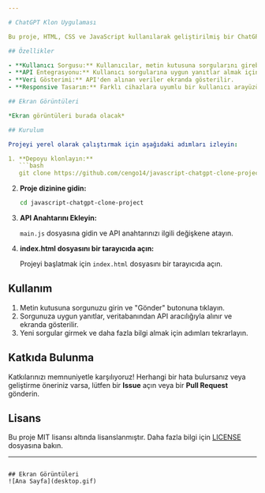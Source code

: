 ```yaml
---

# ChatGPT Klon Uygulaması

Bu proje, HTML, CSS ve JavaScript kullanılarak geliştirilmiş bir ChatGPT klon uygulamasıdır. Kullanıcılar, metin giriş alanına sorgularını girer ve veritabanından API aracılığıyla alınan yanıtlar ekrana yazdırılır.

## Özellikler

- **Kullanıcı Sorgusu:** Kullanıcılar, metin kutusuna sorgularını girebilir.
- **API Entegrasyonu:** Kullanıcı sorgularına uygun yanıtlar almak için bir API ile veritabanına bağlanır.
- **Veri Gösterimi:** API'den alınan veriler ekranda gösterilir.
- **Responsive Tasarım:** Farklı cihazlara uyumlu bir kullanıcı arayüzü.

## Ekran Görüntüleri

*Ekran görüntüleri burada olacak*

## Kurulum

Projeyi yerel olarak çalıştırmak için aşağıdaki adımları izleyin:

1. **Depoyu klonlayın:**
   ```bash
   git clone https://github.com/cengo14/javascript-chatgpt-clone-projectu.git
   ```

2. **Proje dizinine gidin:**
   ```bash
   cd javascript-chatgpt-clone-project
   ```

3. **API Anahtarını Ekleyin:**

   `main.js` dosyasına gidin ve API anahtarınızı ilgili değişkene atayın.

4. **index.html dosyasını bir tarayıcıda açın:**

   Projeyi başlatmak için `index.html` dosyasını bir tarayıcıda açın.

## Kullanım

1. Metin kutusuna sorgunuzu girin ve "Gönder" butonuna tıklayın.
2. Sorgunuza uygun yanıtlar, veritabanından API aracılığıyla alınır ve ekranda gösterilir.
3. Yeni sorgular girmek ve daha fazla bilgi almak için adımları tekrarlayın.

## Katkıda Bulunma

Katkılarınızı memnuniyetle karşılıyoruz! Herhangi bir hata bulursanız veya geliştirme öneriniz varsa, lütfen bir **Issue** açın veya bir **Pull Request** gönderin.

## Lisans

Bu proje MIT lisansı altında lisanslanmıştır. Daha fazla bilgi için [LICENSE](LICENSE) dosyasına bakın.

---
```

## Ekran Görüntüleri
![Ana Sayfa](desktop.gif)
